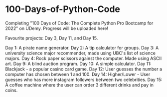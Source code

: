 # 100-Days-of-Python-Code
Completing  "100 Days of Code: The Complete Python Pro Bootcamp for 2022" on UDemy. Progress will be uploaded here!

Favourite projects: Day 3, Day 11, and Day 15.

Day 1: A pirate name generator.
Day 2: A tip calculator for groups.
Day 3: A university science major recommender, made using UBC's list of science majors.
Day 4: Rock paper scissors against the computer. Made using ASCII art.
Day 9: A blind auction program. 
Day 10: A simple calculator.
Day 11: Blackjack - a popular casino card game.
Day 12: User guesses the number a computer has chosen between 1 and 100.
Day 14: Higher/Lower - User guesses who has more instagram followers between two celebrities.
Day 15: A coffee machine where the user can order 3 different drinks and pay in coins.
